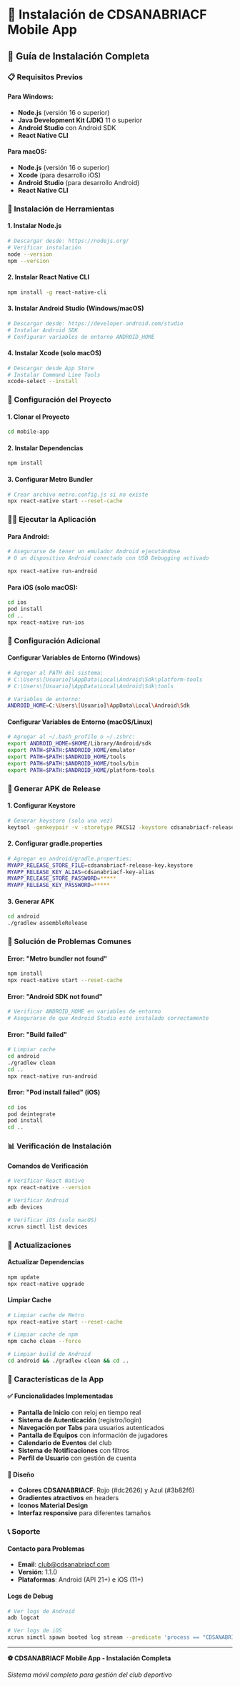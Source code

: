 # 📱 Instalación de CDSANABRIACF Mobile App

## 🚀 Guía de Instalación Completa

### 📋 Requisitos Previos

#### Para Windows:
- **Node.js** (versión 16 o superior)
- **Java Development Kit (JDK)** 11 o superior
- **Android Studio** con Android SDK
- **React Native CLI**

#### Para macOS:
- **Node.js** (versión 16 o superior)
- **Xcode** (para desarrollo iOS)
- **Android Studio** (para desarrollo Android)
- **React Native CLI**

### 🔧 Instalación de Herramientas

#### 1. Instalar Node.js
```bash
# Descargar desde: https://nodejs.org/
# Verificar instalación
node --version
npm --version
```

#### 2. Instalar React Native CLI
```bash
npm install -g react-native-cli
```

#### 3. Instalar Android Studio (Windows/macOS)
```bash
# Descargar desde: https://developer.android.com/studio
# Instalar Android SDK
# Configurar variables de entorno ANDROID_HOME
```

#### 4. Instalar Xcode (solo macOS)
```bash
# Descargar desde App Store
# Instalar Command Line Tools
xcode-select --install
```

### 📱 Configuración del Proyecto

#### 1. Clonar el Proyecto
```bash
cd mobile-app
```

#### 2. Instalar Dependencias
```bash
npm install
```

#### 3. Configurar Metro Bundler
```bash
# Crear archivo metro.config.js si no existe
npx react-native start --reset-cache
```

### 🏃‍♂️ Ejecutar la Aplicación

#### Para Android:
```bash
# Asegurarse de tener un emulador Android ejecutándose
# O un dispositivo Android conectado con USB Debugging activado

npx react-native run-android
```

#### Para iOS (solo macOS):
```bash
cd ios
pod install
cd ..
npx react-native run-ios
```

### 🔧 Configuración Adicional

#### Configurar Variables de Entorno (Windows)
```bash
# Agregar al PATH del sistema:
# C:\Users\[Usuario]\AppData\Local\Android\Sdk\platform-tools
# C:\Users\[Usuario]\AppData\Local\Android\Sdk\tools

# Variables de entorno:
ANDROID_HOME=C:\Users\[Usuario]\AppData\Local\Android\Sdk
```

#### Configurar Variables de Entorno (macOS/Linux)
```bash
# Agregar al ~/.bash_profile o ~/.zshrc:
export ANDROID_HOME=$HOME/Library/Android/sdk
export PATH=$PATH:$ANDROID_HOME/emulator
export PATH=$PATH:$ANDROID_HOME/tools
export PATH=$PATH:$ANDROID_HOME/tools/bin
export PATH=$PATH:$ANDROID_HOME/platform-tools
```

### 📱 Generar APK de Release

#### 1. Configurar Keystore
```bash
# Generar keystore (solo una vez)
keytool -genkeypair -v -storetype PKCS12 -keystore cdsanabriacf-release-key.keystore -alias cdsanabriacf-key-alias -keyalg RSA -keysize 2048 -validity 10000
```

#### 2. Configurar gradle.properties
```bash
# Agregar en android/gradle.properties:
MYAPP_RELEASE_STORE_FILE=cdsanabriacf-release-key.keystore
MYAPP_RELEASE_KEY_ALIAS=cdsanabriacf-key-alias
MYAPP_RELEASE_STORE_PASSWORD=*****
MYAPP_RELEASE_KEY_PASSWORD=*****
```

#### 3. Generar APK
```bash
cd android
./gradlew assembleRelease
```

### 🐛 Solución de Problemas Comunes

#### Error: "Metro bundler not found"
```bash
npm install
npx react-native start --reset-cache
```

#### Error: "Android SDK not found"
```bash
# Verificar ANDROID_HOME en variables de entorno
# Asegurarse de que Android Studio esté instalado correctamente
```

#### Error: "Build failed"
```bash
# Limpiar cache
cd android
./gradlew clean
cd ..
npx react-native run-android
```

#### Error: "Pod install failed" (iOS)
```bash
cd ios
pod deintegrate
pod install
cd ..
```

### 📊 Verificación de Instalación

#### Comandos de Verificación
```bash
# Verificar React Native
npx react-native --version

# Verificar Android
adb devices

# Verificar iOS (solo macOS)
xcrun simctl list devices
```

### 🔄 Actualizaciones

#### Actualizar Dependencias
```bash
npm update
npx react-native upgrade
```

#### Limpiar Cache
```bash
# Limpiar cache de Metro
npx react-native start --reset-cache

# Limpiar cache de npm
npm cache clean --force

# Limpiar build de Android
cd android && ./gradlew clean && cd ..
```

### 📱 Características de la App

#### ✅ Funcionalidades Implementadas
- **Pantalla de Inicio** con reloj en tiempo real
- **Sistema de Autenticación** (registro/login)
- **Navegación por Tabs** para usuarios autenticados
- **Pantalla de Equipos** con información de jugadores
- **Calendario de Eventos** del club
- **Sistema de Notificaciones** con filtros
- **Perfil de Usuario** con gestión de cuenta

#### 🎨 Diseño
- **Colores CDSANABRIACF**: Rojo (#dc2626) y Azul (#3b82f6)
- **Gradientes atractivos** en headers
- **Iconos Material Design**
- **Interfaz responsive** para diferentes tamaños

### 📞 Soporte

#### Contacto para Problemas
- **Email**: club@cdsanabriacf.com
- **Versión**: 1.1.0
- **Plataformas**: Android (API 21+) e iOS (11+)

#### Logs de Debug
```bash
# Ver logs de Android
adb logcat

# Ver logs de iOS
xcrun simctl spawn booted log stream --predicate 'process == "CDSANABRIACF"'
```

---

**⚽ CDSANABRIACF Mobile App - Instalación Completa**

*Sistema móvil completo para gestión del club deportivo*
